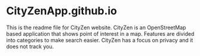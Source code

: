 # CityZenApp.github.io
This is the readme file for CityZen website.
CityZen is an OpenStreetMap based application that shows point of interest in a map. Features are divided into categories to make search easier. CityZen has a focus on privacy and it does not track you.
